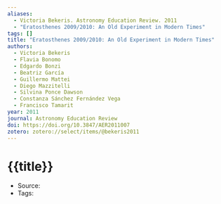 ```yaml
---
aliases:
  - Victoria Bekeris. Astronomy Education Review. 2011
  - "Eratosthenes 2009/2010: An Old Experiment in Modern Times"
tags: []
title: "Eratosthenes 2009/2010: An Old Experiment in Modern Times"
authors:
  - Victoria Bekeris
  - Flavia Bonomo
  - Edgardo Bonzi
  - Beatriz García
  - Guillermo Mattei
  - Diego Mazzitelli
  - Silvina Ponce Dawson
  - Constanza Sánchez Fernández Vega
  - Francisco Tamarit
year: 2011
journal: Astronomy Education Review
doi: https://doi.org/10.3847/AER2011007
zotero: zotero://select/items/@bekeris2011
---
```

<!-- START_TEMPLATE -->
# {{title}}

- Source:
- Tags: 
<!-- END_TEMPLATE -->